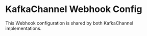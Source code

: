 # KafkaChannel Webhook Config

This Webhook configuration is shared by both KafkaChannel implementations. 
